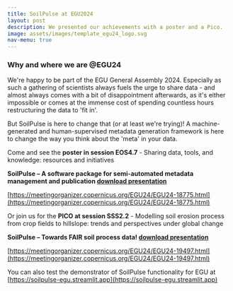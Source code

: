 ```yaml
---
title: SoilPulse at EGU2024
layout: post
description: We presented our achievements with a poster and a Pico.
image: assets/images/template_egu24_logo.svg
nav-menu: true
---
```


### Why and where we are @EGU24
We're happy to be part of the EGU General Assembly 2024. Especially as such a gathering of scientists always fuels the urge to share data - and almost always comes with a bit of disappointment afterwards, as it's either impossible or comes at the immense cost of spending countless hours restructuring the data to 'fit in'.

But SoilPulse is here to change that (or at least we're trying)! A machine-generated and human-supervised metadata generation framework is here to change the way you think about the 'meta' in your data.

Come and see the **poster in session EOS4.7** - Sharing data, tools, and knowledge: resources and initiatives

**SoilPulse – A software package for semi-automated metadata management and publication [download presentation](assets/downloads/EGU_2024_poster.pdf)**

[https://meetingorganizer.copernicus.org/EGU24/EGU24-18775.html](https://meetingorganizer.copernicus.org/EGU24/EGU24-18775.html)

Or join us for the **PICO at session SSS2.2** - Modelling soil erosion process from crop fields to hillslope: trends and perspectives under global change

**SoilPulse – Towards FAIR soil process data! [download presentation](assets/downloads/SoilPulse_EGU2024_JL.pdf)**

[https://meetingorganizer.copernicus.org/EGU24/EGU24-19497.html](https://meetingorganizer.copernicus.org/EGU24/EGU24-19497.html)

You can also test the demonstrator of SoilPulse functionality for EGU at [https://soilpulse-egu.streamlit.app](https://soilpulse-egu.streamlit.app)

